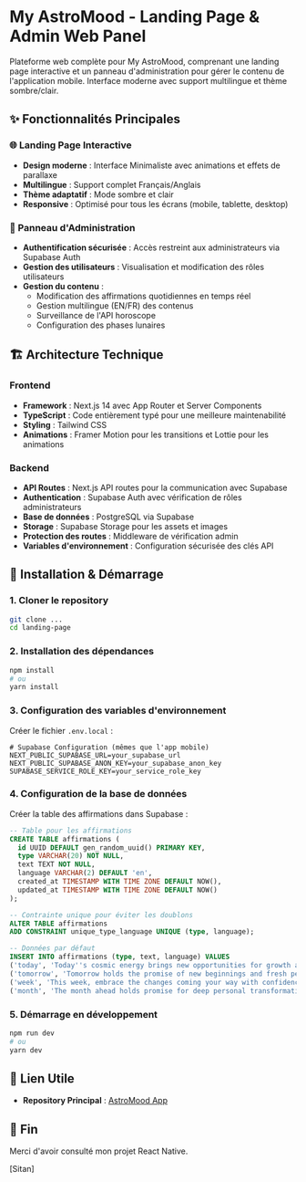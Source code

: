 # My AstroMood - Landing Page & Admin Web Panel

Plateforme web complète pour My AstroMood, comprenant une landing page interactive et un panneau d'administration pour gérer le contenu de l'application mobile. Interface moderne avec support multilingue et thème sombre/clair.

## ✨ Fonctionnalités Principales

### 🌐 Landing Page Interactive

- **Design moderne** : Interface Minimaliste avec animations et effets de parallaxe
- **Multilingue** : Support complet Français/Anglais
- **Thème adaptatif** : Mode sombre et clair
- **Responsive** : Optimisé pour tous les écrans (mobile, tablette, desktop)

### 🔧 Panneau d'Administration

- **Authentification sécurisée** : Accès restreint aux administrateurs via Supabase Auth
- **Gestion des utilisateurs** : Visualisation et modification des rôles utilisateurs
- **Gestion du contenu** :
  - Modification des affirmations quotidiennes en temps réel
  - Gestion multilingue (EN/FR) des contenus
  - Surveillance de l'API horoscope
  - Configuration des phases lunaires

## 🏗️ Architecture Technique

### Frontend

- **Framework** : Next.js 14 avec App Router et Server Components
- **TypeScript** : Code entièrement typé pour une meilleure maintenabilité
- **Styling** : Tailwind CSS
- **Animations** : Framer Motion pour les transitions et Lottie pour les animations

### Backend

- **API Routes** : Next.js API routes pour la communication avec Supabase
- **Authentication** : Supabase Auth avec vérification de rôles administrateurs
- **Base de données** : PostgreSQL via Supabase
- **Storage** : Supabase Storage pour les assets et images
- **Protection des routes** : Middleware de vérification admin
- **Variables d'environnement** : Configuration sécurisée des clés API

## 🚀 Installation & Démarrage

### 1. Cloner le repository

```bash
git clone ...
cd landing-page
```

### 2. Installation des dépendances

```bash
npm install
# ou
yarn install
```

### 3. Configuration des variables d'environnement

Créer le fichier `.env.local` :

```env
# Supabase Configuration (mêmes que l'app mobile)
NEXT_PUBLIC_SUPABASE_URL=your_supabase_url
NEXT_PUBLIC_SUPABASE_ANON_KEY=your_supabase_anon_key
SUPABASE_SERVICE_ROLE_KEY=your_service_role_key

```

### 4. Configuration de la base de données

Créer la table des affirmations dans Supabase :

```sql
-- Table pour les affirmations
CREATE TABLE affirmations (
  id UUID DEFAULT gen_random_uuid() PRIMARY KEY,
  type VARCHAR(20) NOT NULL,
  text TEXT NOT NULL,
  language VARCHAR(2) DEFAULT 'en',
  created_at TIMESTAMP WITH TIME ZONE DEFAULT NOW(),
  updated_at TIMESTAMP WITH TIME ZONE DEFAULT NOW()
);

-- Contrainte unique pour éviter les doublons
ALTER TABLE affirmations
ADD CONSTRAINT unique_type_language UNIQUE (type, language);

-- Données par défaut
INSERT INTO affirmations (type, text, language) VALUES
('today', 'Today''s cosmic energy brings new opportunities for growth and self-discovery.', 'en'),
('tomorrow', 'Tomorrow holds the promise of new beginnings and fresh perspectives.', 'en'),
('week', 'This week, embrace the changes coming your way with confidence and grace.', 'en'),
('month', 'The month ahead holds promise for deep personal transformation and renewal.', 'en');
```

### 5. Démarrage en développement

```bash
npm run dev
# ou
yarn dev
```

## 🔗 Lien Utile

- **Repository Principal** : [AstroMood App](https://github.com/sitandoucara/astro_app)

## 🎯 Fin

Merci d'avoir consulté mon projet React Native.

[Sitan]
